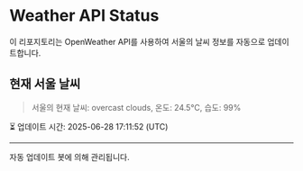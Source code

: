 
# Weather API Status

이 리포지토리는 OpenWeather API를 사용하여 서울의 날씨 정보를 자동으로 업데이트합니다.

## 현재 서울 날씨
> 서울의 현재 날씨: overcast clouds, 온도: 24.5°C, 습도: 99%

⏳ 업데이트 시간: 2025-06-28 17:11:52 (UTC)

---
자동 업데이트 봇에 의해 관리됩니다.
